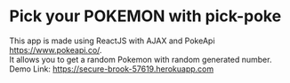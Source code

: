 # Pick your POKEMON with pick-poke
This app is made using ReactJS with AJAX and PokeApi https://www.pokeapi.co/. <br/>
It allows you to get a random Pokemon with random generated number. <br/>
Demo Link: https://secure-brook-57619.herokuapp.com
